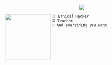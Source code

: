   <!-- Typing Text -->
<p align="center">
  <img src="https://readme-typing-svg.herokuapp.com?font=ROBOT&duration=2500&size=20&color=39FF14&background=000000&center=true&vCenter=true&width=490&lines=%3E+time+to+hack+something?">
</p>

  <!-- Profile Picture -->
<img align="left" height="150" src="https://media0.giphy.com/media/v1.Y2lkPTc5MGI3NjExY3k2bGs5NzN1N3N5dHVmamxoNms3c2N2cjI0eGNwaDRtM2J1ZHhzaCZlcD12MV9pbnRlcm5hbF9naWZfYnlfaWQmY3Q9Zw/GFLB1pCmhgvIDSJTvp/giphy.webp"/>

  <!-- Description -->
```diff
👨‍💻 Ethical Hacker
💻 Teacher
✨ And everything you want 
```
